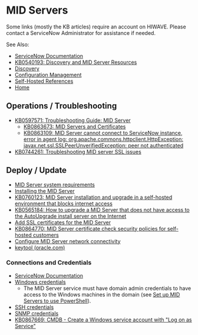 # MID Servers

Some links (mostly the KB articles) require an account on HIWAVE. Please contact a ServiceNow Administrator for assistance if needed.

See Also:

- [ServiceNow Documentation](https://docs.servicenow.com/bundle/utah-servicenow-platform/page/product/mid-server/concept/mid-server-landing.html)
- [KB0540193: Discovery and MID Server Resources](https://hiwave.servicenowservices.com/kb?id=kb_article_view&sysparm_article=KB0540193)
- [Discovery](./Discovery.md)
- [Configuration Management](./Configuration-Management.md)
- [Self-Hosted References](./Self-Hosted.md)
- [Home](./README.md)

## Operations / Troubleshooting

- [KB0597571: Troubleshooting Guide: MID Server](https://hiwave.servicenowservices.com/kb?id=kb_article_view&sysparm_article=KB0597571)
  - [KB0863673: MID Servers and Certificates](https://hiwave.servicenowservices.com/kb?id=kb_article_view&sysparm_article=KB0863673)
  - [KB0863109: MID Server cannot connect to ServiceNow instance, error in agent log: org.apache.commons.httpclient.HttpException: javax.net.ssl.SSLPeerUnverifiedException: peer not authenticated](https://hiwave.servicenowservices.com/kb?id=kb_article_view&sysparm_article=KB0863109)
- [KB0744261: Troubleshooting MID server SSL issues](https://hiwave.servicenowservices.com/kb?id=kb_article_view&sysparm_article=KB0744261)

## Deploy / Update

- [MID Server system requirements](https://docs.servicenow.com/bundle/utah-servicenow-platform/page/product/mid-server/reference/r_MIDServerSystemRequirements.html)
- [Installing the MID Server](https://docs.servicenow.com/bundle/utah-servicenow-platform/page/product/mid-server/concept/mid-server-installation.html)
- [KB0760123: MID Server installation and upgrade in a self-hosted environment that blocks internet access](https://hiwave.servicenowservices.com/kb?id=kb_article_view&sysparm_article=KB0760123)
- [KB0565184: How to upgrade a MID Server that does not have access to the AutoUpgrade install server on the Internet](https://hiwave.servicenowservices.com/kb?id=kb_article_view&sysparm_article=KB0565184)
- [Add SSL certificates for the MID Server](https://docs.servicenow.com/bundle/utah-servicenow-platform/page/product/mid-server/task/add-ssl-certificates.html)
- [KB0864770: MID Server certificate check security policies for self-hosted customers](https://support.servicenow.com/kb?id=kb_article_view&sysparm_article=KB0864770)
- [Configure MID Server network connectivity](https://docs.servicenow.com/bundle/utah-servicenow-platform/page/product/mid-server/task/t_ConfigMIDSvrConnecPrereq.html)
- [keytool (oracle.com)](https://docs.oracle.com/en/java/javase/11/tools/keytool.html)

### Connections and Credentials

- [ServiceNow Documentation](https://docs.servicenow.com/bundle/utah-platform-security/page/product/credentials/reference/r-credentials.html)
- [Windows credentials](https://docs.servicenow.com/bundle/utah-platform-security/page/product/credentials/reference/r_WindowsCredentialsForm.html)
  - The MID Server service must have domain admin credentials to have access to the Windows machines in the domain (see [Set up MID Servers to use PowerShell](https://docs.servicenow.com/bundle/utah-it-operations-management/page/product/discovery/task/t_SetUpAMIDServerToUsePowerShell.html)).
- [SSH credentials](https://docs.servicenow.com/bundle/utah-platform-security/page/product/credentials/reference/r_SSHCredentialsForm.html)
- [SNMP credentials](https://docs.servicenow.com/bundle/utah-platform-security/page/product/credentials/concept/c_SNMPCredentials.html)
- [KB0867669: CMDB - Create a Windows service account with "Log on as Service"](https://hiwave.servicenowservices.com/kb?id=kb_article_view&sysparm_article=KB0867669)
